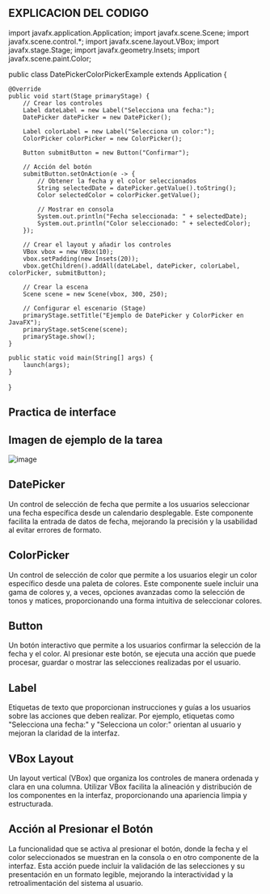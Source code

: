 ## EXPLICACION DEL CODIGO

import javafx.application.Application;
import javafx.scene.Scene;
import javafx.scene.control.*;
import javafx.scene.layout.VBox;
import javafx.stage.Stage;
import javafx.geometry.Insets;
import javafx.scene.paint.Color;

public class DatePickerColorPickerExample extends Application {

    @Override
    public void start(Stage primaryStage) {
        // Crear los controles
        Label dateLabel = new Label("Selecciona una fecha:");
        DatePicker datePicker = new DatePicker();

        Label colorLabel = new Label("Selecciona un color:");
        ColorPicker colorPicker = new ColorPicker();

        Button submitButton = new Button("Confirmar");

        // Acción del botón
        submitButton.setOnAction(e -> {
            // Obtener la fecha y el color seleccionados
            String selectedDate = datePicker.getValue().toString();
            Color selectedColor = colorPicker.getValue();

            // Mostrar en consola
            System.out.println("Fecha seleccionada: " + selectedDate);
            System.out.println("Color seleccionado: " + selectedColor);
        });

        // Crear el layout y añadir los controles
        VBox vbox = new VBox(10);
        vbox.setPadding(new Insets(20));
        vbox.getChildren().addAll(dateLabel, datePicker, colorLabel, colorPicker, submitButton);

        // Crear la escena
        Scene scene = new Scene(vbox, 300, 250);

        // Configurar el escenario (Stage)
        primaryStage.setTitle("Ejemplo de DatePicker y ColorPicker en JavaFX");
        primaryStage.setScene(scene);
        primaryStage.show();
    }

    public static void main(String[] args) {
        launch(args);
    }
}


   
## Practica de interface 

## Imagen de ejemplo de la tarea
![image](https://github.com/brayton992/Controles-DatePicker-y-ColorPicker/assets/142423609/23192284-6e0b-4402-8bbf-7d38842b37f5)


## DatePicker

 Un control de selección de fecha que permite a los usuarios seleccionar una fecha específica desde un calendario desplegable. Este componente facilita la entrada de datos de fecha, mejorando la precisión y la usabilidad al evitar errores de formato.

## ColorPicker

Un control de selección de color que permite a los usuarios elegir un color específico desde una paleta de colores. Este componente suele incluir una gama de colores y, a veces, opciones avanzadas como la selección de tonos y matices, proporcionando una forma intuitiva de seleccionar colores.

## Button

Un botón interactivo que permite a los usuarios confirmar la selección de la fecha y el color. Al presionar este botón, se ejecuta una acción que puede procesar, guardar o mostrar las selecciones realizadas por el usuario.

## Label

Etiquetas de texto que proporcionan instrucciones y guías a los usuarios sobre las acciones que deben realizar. Por ejemplo, etiquetas como "Selecciona una fecha:" y "Selecciona un color:" orientan al usuario y mejoran la claridad de la interfaz.

## VBox Layout

Un layout vertical (VBox) que organiza los controles de manera ordenada y clara en una columna. Utilizar VBox facilita la alineación y distribución de los componentes en la interfaz, proporcionando una apariencia limpia y estructurada.


## Acción al Presionar el Botón

La funcionalidad que se activa al presionar el botón, donde la fecha y el color seleccionados se muestran en la consola o en otro componente de la interfaz. Esta acción puede incluir la validación de las selecciones y su presentación en un formato legible, mejorando la interactividad y la retroalimentación del sistema al usuario.
